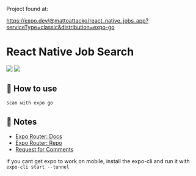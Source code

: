 Project found at: 

https://expo.dev/@mattoattacko/react_native_jobs_app?serviceType=classic&distribution=expo-go

# React Native Job Search

<img src='https://i.imgur.com/v4Nh4o5.png' />

<img src='https://i.imgur.com/K1uGvb4.png' />

## 🚀 How to use

```sh
scan with expo go
```

## 📝 Notes

- [Expo Router: Docs](https://expo.github.io/router)
- [Expo Router: Repo](https://github.com/expo/router)
- [Request for Comments](https://github.com/expo/router/discussions/1)


if you cant get expo to work on mobile, install the expo-cli and run it with `expo-cli start --tunnel`